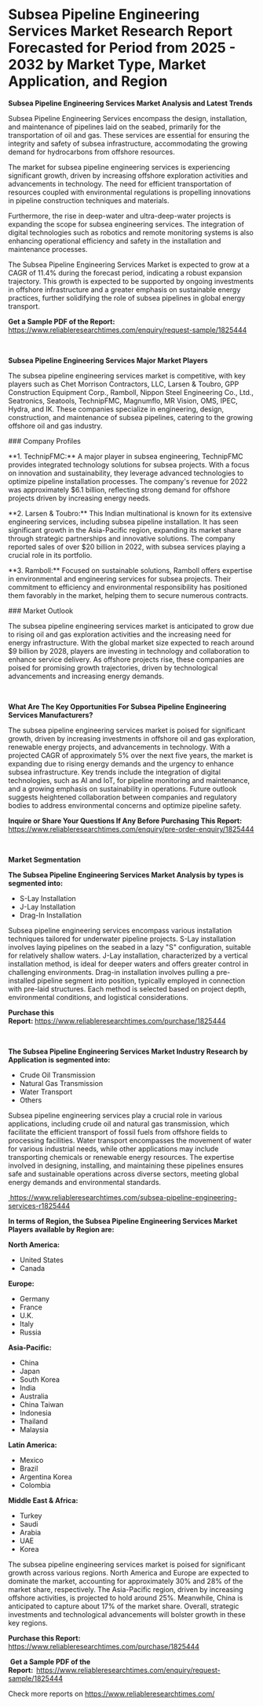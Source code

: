 <p><h1>Subsea Pipeline Engineering Services Market Research Report Forecasted for Period from 2025 -  2032 by Market Type, Market Application, and Region</h1></p><p><strong>Subsea Pipeline Engineering Services Market Analysis and Latest Trends</strong></p>
<p><p>Subsea Pipeline Engineering Services encompass the design, installation, and maintenance of pipelines laid on the seabed, primarily for the transportation of oil and gas. These services are essential for ensuring the integrity and safety of subsea infrastructure, accommodating the growing demand for hydrocarbons from offshore resources. </p><p>The market for subsea pipeline engineering services is experiencing significant growth, driven by increasing offshore exploration activities and advancements in technology. The need for efficient transportation of resources coupled with environmental regulations is propelling innovations in pipeline construction techniques and materials. </p><p>Furthermore, the rise in deep-water and ultra-deep-water projects is expanding the scope for subsea engineering services. The integration of digital technologies such as robotics and remote monitoring systems is also enhancing operational efficiency and safety in the installation and maintenance processes. </p><p>The Subsea Pipeline Engineering Services Market is expected to grow at a CAGR of 11.4% during the forecast period, indicating a robust expansion trajectory. This growth is expected to be supported by ongoing investments in offshore infrastructure and a greater emphasis on sustainable energy practices, further solidifying the role of subsea pipelines in global energy transport.</p></p>
<p><strong>Get a Sample PDF of the Report:&nbsp;</strong> <a href="https://www.reliableresearchtimes.com/enquiry/request-sample/1825444?utm_campaign=3088&utm_medium=2&utm_source=Github&utm_content=ia&utm_term=11032025&utm_id=subsea-pipeline-engineering-services">https://www.reliableresearchtimes.com/enquiry/request-sample/1825444</a></p>
<p>&nbsp;</p>
<p><strong>Subsea Pipeline Engineering Services Major Market Players</strong></p>
<p><p>The subsea pipeline engineering services market is competitive, with key players such as Chet Morrison Contractors, LLC, Larsen & Toubro, GPP Construction Equipment Corp., Ramboll, Nippon Steel Engineering Co., Ltd., Seatronics, Seatools, TechnipFMC, Magnumflo, MR Vision, OMS, IPEC, Hydra, and IK. These companies specialize in engineering, design, construction, and maintenance of subsea pipelines, catering to the growing offshore oil and gas industry.</p><p>### Company Profiles</p><p>**1. TechnipFMC:** A major player in subsea engineering, TechnipFMC provides integrated technology solutions for subsea projects. With a focus on innovation and sustainability, they leverage advanced technologies to optimize pipeline installation processes. The company's revenue for 2022 was approximately $6.1 billion, reflecting strong demand for offshore projects driven by increasing energy needs.</p><p>**2. Larsen & Toubro:** This Indian multinational is known for its extensive engineering services, including subsea pipeline installation. It has seen significant growth in the Asia-Pacific region, expanding its market share through strategic partnerships and innovative solutions. The company reported sales of over $20 billion in 2022, with subsea services playing a crucial role in its portfolio.</p><p>**3. Ramboll:** Focused on sustainable solutions, Ramboll offers expertise in environmental and engineering services for subsea projects. Their commitment to efficiency and environmental responsibility has positioned them favorably in the market, helping them to secure numerous contracts.</p><p>### Market Outlook</p><p>The subsea pipeline engineering services market is anticipated to grow due to rising oil and gas exploration activities and the increasing need for energy infrastructure. With the global market size expected to reach around $9 billion by 2028, players are investing in technology and collaboration to enhance service delivery. As offshore projects rise, these companies are poised for promising growth trajectories, driven by technological advancements and increasing energy demands.</p></p>
<p>&nbsp;</p>
<p><strong>What Are The Key Opportunities For Subsea Pipeline Engineering Services Manufacturers?</strong></p>
<p><p>The subsea pipeline engineering services market is poised for significant growth, driven by increasing investments in offshore oil and gas exploration, renewable energy projects, and advancements in technology. With a projected CAGR of approximately 5% over the next five years, the market is expanding due to rising energy demands and the urgency to enhance subsea infrastructure. Key trends include the integration of digital technologies, such as AI and IoT, for pipeline monitoring and maintenance, and a growing emphasis on sustainability in operations. Future outlook suggests heightened collaboration between companies and regulatory bodies to address environmental concerns and optimize pipeline safety.</p></p>
<p><strong>Inquire or Share Your Questions If Any Before Purchasing This Report:</strong> <a href="https://www.reliableresearchtimes.com/enquiry/pre-order-enquiry/1825444?utm_campaign=3088&utm_medium=2&utm_source=Github&utm_content=ia&utm_term=11032025&utm_id=subsea-pipeline-engineering-services">https://www.reliableresearchtimes.com/enquiry/pre-order-enquiry/1825444</a></p>
<p>&nbsp;</p>
<p><strong>Market Segmentation</strong></p>
<p><strong>The Subsea Pipeline Engineering Services Market Analysis by types is segmented into:</strong></p>
<p><ul><li>S-Lay Installation</li><li>J-Lay Installation</li><li>Drag-In Installation</li></ul></p>
<p><p>Subsea pipeline engineering services encompass various installation techniques tailored for underwater pipeline projects. S-Lay installation involves laying pipelines on the seabed in a lazy "S" configuration, suitable for relatively shallow waters. J-Lay installation, characterized by a vertical installation method, is ideal for deeper waters and offers greater control in challenging environments. Drag-in installation involves pulling a pre-installed pipeline segment into position, typically employed in connection with pre-laid structures. Each method is selected based on project depth, environmental conditions, and logistical considerations.</p></p>
<p><strong>Purchase this Report:&nbsp;</strong><a href="https://www.reliableresearchtimes.com/purchase/1825444?utm_campaign=3088&utm_medium=2&utm_source=Github&utm_content=ia&utm_term=11032025&utm_id=subsea-pipeline-engineering-services">https://www.reliableresearchtimes.com/purchase/1825444</a></p>
<p>&nbsp;</p>
<p><strong>The Subsea Pipeline Engineering Services Market Industry Research by Application is segmented into:</strong></p>
<p><ul><li>Crude Oil Transmission</li><li>Natural Gas Transmission</li><li>Water Transport</li><li>Others</li></ul></p>
<p><p>Subsea pipeline engineering services play a crucial role in various applications, including crude oil and natural gas transmission, which facilitate the efficient transport of fossil fuels from offshore fields to processing facilities. Water transport encompasses the movement of water for various industrial needs, while other applications may include transporting chemicals or renewable energy resources. The expertise involved in designing, installing, and maintaining these pipelines ensures safe and sustainable operations across diverse sectors, meeting global energy demands and environmental standards.</p></p>
<p><a href="https://www.reliableresearchtimes.com/subsea-pipeline-engineering-services-r1825444?utm_campaign=3088&utm_medium=2&utm_source=Github&utm_content=ia&utm_term=11032025&utm_id=subsea-pipeline-engineering-services">&nbsp;https://www.reliableresearchtimes.com/subsea-pipeline-engineering-services-r1825444</a></p>
<p><strong>In terms of Region, the Subsea Pipeline Engineering Services Market Players available by Region are:</strong></p>
<p>
    <p> <strong> North America: </strong>
        <ul>
            <li>United States</li>
            <li>Canada</li>
        </ul>
        </p> 
    <p> <strong> Europe: </strong>
        <ul>
            <li>Germany</li>
            <li>France</li>
            <li>U.K.</li>
            <li>Italy</li>
            <li>Russia</li>
        </ul>
        </p> 
    <p> <strong> Asia-Pacific: </strong>
        <ul>
            <li>China</li>
            <li>Japan</li>
            <li>South Korea</li>
            <li>India</li>
            <li>Australia</li>
            <li>China Taiwan</li>
            <li>Indonesia</li>
            <li>Thailand</li>
            <li>Malaysia</li>
        </ul>
        </p> 
    <p> <strong> Latin America: </strong>
        <ul>
            <li>Mexico</li>
            <li>Brazil</li>
            <li>Argentina Korea</li>
            <li>Colombia</li>
        </ul>
        </p> 
    <p> <strong> Middle East & Africa: </strong>
        <ul>
            <li>Turkey</li>
            <li>Saudi</li>
            <li>Arabia</li>
            <li>UAE</li>
            <li>Korea</li>
        </ul>
    </p>
    </p>
<p><p>The subsea pipeline engineering services market is poised for significant growth across various regions. North America and Europe are expected to dominate the market, accounting for approximately 30% and 28% of the market share, respectively. The Asia-Pacific region, driven by increasing offshore activities, is projected to hold around 25%. Meanwhile, China is anticipated to capture about 17% of the market share. Overall, strategic investments and technological advancements will bolster growth in these key regions.</p></p>
<p><strong>Purchase this Report: </strong><a href="https://www.reliableresearchtimes.com/purchase/1825444?utm_campaign=3088&utm_medium=2&utm_source=Github&utm_content=ia&utm_term=11032025&utm_id=subsea-pipeline-engineering-services">https://www.reliableresearchtimes.com/purchase/1825444</a></p>
<p>&nbsp;<strong>Get a Sample PDF of the Report:&nbsp;&nbsp;</strong><a href="https://www.reliableresearchtimes.com/enquiry/request-sample/1825444?utm_campaign=3088&utm_medium=2&utm_source=Github&utm_content=ia&utm_term=11032025&utm_id=subsea-pipeline-engineering-services">https://www.reliableresearchtimes.com/enquiry/request-sample/1825444</a></p>
<p><strong></strong></p>
<p>Check more reports on <a href="https://www.reliableresearchtimes.com/?utm_campaign=3088&utm_medium=2&utm_source=Github&utm_content=ia&utm_term=11032025&utm_id=subsea-pipeline-engineering-services">https://www.reliableresearchtimes.com/</a></p>
